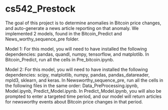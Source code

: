 # cs542_Prestock
The goal of this project is to determine anomalies in Bitcoin price changes, and auto-generate a news article reporting on that anomaly.
We implemented 2 models, found in the Bitcoin_Predict and News_worthy_sequence_pre folder.

Model 1:
For this model, you will need to have installed the following dependencies: pandas, quandl, numpy, tensorflow, and matplotlib.
In Bitcoin_Predict, run all the cells in Pre_bitcoin.ipynb.

Model 2: 
For this model, you will need to have installed the following dependencies: scipy, matplotlib, numpy, pandas, pandas_datareader, mpld3, sklearn, and keras.
In Newsworthy_sequence_pre, run all the cells in the following files in the same order: Data_PreProcessing.ipynb, Model.ipynb, Predict_Model.ipynb.
In Predict_Model.ipynb, you will also be prompted to enter a targeted time period, and our model will return articles for newsworthy events about Bitcoin price changes in that period.

